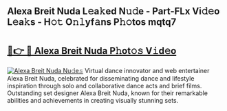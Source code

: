 ## Alexa Breit Nuda L𝚎a𝚔ed N𝚞𝚍e - Part-FLx Vi𝚍𝚎o L𝚎a𝚔s - H𝚘𝚝 O𝚗𝚕yf𝚊ns P𝚑𝚘tos mqtq7

# <h2><a href="http://kf0c654.oniu.top/?m=Alexa+Breit+Nuda">🔗👉 🔴 Alexa Breit Nuda P𝚑ot𝚘𝚜 V𝚒d𝚎o</a></h2>

[![Alexa Breit Nuda Nu𝚍e𝚜](https://i.imgur.com/0qMVB7G.gif)](http://kf0c654.oniu.top/?m=Alexa+Breit+Nuda)
Virtual dance innovator and web entertainer Alexa Breit Nuda, celebrated for disseminating dance and lifestyle inspiration through solo and collaborative dance acts and brief films. Outstanding set designer Alexa Breit Nuda, known for their remarkable abilities and achievements in creating visually stunning sets.  
